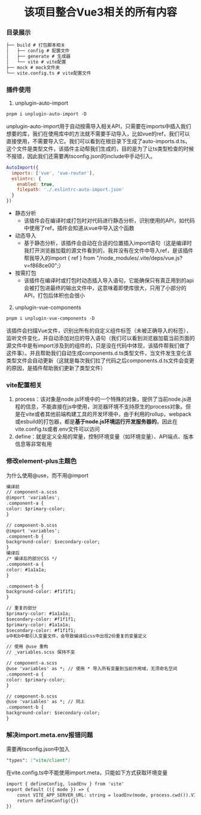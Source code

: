 <div align="center"><h1>该项目整合Vue3相关的所有内容</h1></div>

### 目录展示
```markdown
├── build # 打包脚本相关
│   ├── config # 配置文件
│   ├── generate # 生成器
│   └── vite # vite配置
├── mock # mock文件夹
└── vite.config.ts # vite配置文件
```
### 插件使用
1. unplugin-auto-import
```markdown
pnpm i unplugin-auto-import -D
```
unplugin-auto-import用于自动按需导入相关API，只需要在imports中插入我们想要的库，我们在使用库中的方法就不需要手动导入，比如vue的ref，我们可以直接使用，不需要导入它。我们可以看到在根目录下生成了auto-imports.d.ts，这个文件是类型文件，该插件主动帮我们生成的，目的是为了让ts类型检查的时候不报错，因此我们还需要再tsconfig.json的include中手动引入。
```javascript
AutoImport({
  imports: ['vue', 'vue-router'],
  eslintrc: {
    enabled: true,
    filepath: './.eslintrc-auto-import.json'
  }
})
```
- 静态分析
    - 该插件会在编译时或打包时对代码进行静态分析，识别使用的API，如代码中使用了ref，插件会知道从vue中导入这个函数
- 动态导入
    - 基于静态分析，该插件会自动在合适的位置插入import语句（这是编译时我打开浏览器加载的源文件看到的，我并没有在文件中导入ref，是该插件帮我导入的import { ref } from "/node_modules/.vite/deps/vue.js?v=f868ce00";）
- 按需打包
    - 该插件在编译时或打包时动态插入导入语句，它能确保只有真正用到的api会被打包进最终的输出文件中，这意味着即使库很大，只用了小部分的API，打包后体积也会很小

2. unplugin-vue-components
```markdown
pnpm i unplugin-vue-components -D
```
该插件会扫描Vue文件，识别出所有的自定义组件标签（未被正确导入的标签），监听文件变化，并自动添加对应的导入语句（我们可以看到浏览器加载当前页面的源文件中是有import涉及到的组件的，只是没在代码中体现，该插件帮我们做了这件事）。并且帮助我们自动生成components.d.ts类型文件，当文件发生变化该类型文件会自动更新（这就是每次我们拉了代码之后components.d.ts文件会变更的原因，是插件帮助我们更新了类型文件）


### vite配置相关
1. process：该对象是node.js环境中的一个特殊的对象，提供了当前node.js进程的信息，不能直接在js中使用，浏览器环境不支持原生的process对象。但是在vite或者其他前端构建工具的开发环境中，由于利用的rollup，webpack或esbuild的打包器，都是**基于node.js环境运行开发服务器的**，因此在vite.config.ts或者.env文件可以访问
2. define：就是定义全局的常量，控制环境变量（如环境变量）、API端点、版本信息等非常有用


### 修改element-plus主题色
为什么使用@use，而不用@import
```markdown
编译前
// component-a.scss
@import 'variables';
.component-a {
color: $primary-color;
}

// component-b.scss
@import 'variables';
.component-b {
background-color: $secondary-color;
}
编译后
/* 编译后的部分CSS */
.component-a {
color: #1a1a1a;
}

.component-b {
background-color: #f1f1f1;
}

// 重复的部分
$primary-color: #1a1a1a;
$secondary-color: #f1f1f1;
$primary-color: #1a1a1a;
$secondary-color: #f1f1f1;
a中和b中都引入变量文件，会导致编译后css中出现2份重复的变量定义

// 使用 @use 重构
// _variables.scss 保持不变

// component-a.scss
@use 'variables' as *; // 使用 * 导入所有变量到当前作用域，无须命名空间
.component-a {
color: $primary-color;
}

// component-b.scss
@use 'variables' as *; // 同上
.component-b {
background-color: $secondary-color;
}
```

### 解决import.meta.env报错问题
需要再tsconfig.json中加入
```markdown
"types": ["vite/client"]
```
在vite.config.ts中不能使用import.meta，只能如下方式获取环境变量
```markdown
import { defineConfig, loadEnv } from 'vite'
export default (({ mode }) => {
    const VITE_APP_SERVER_URL: string = loadEnv(mode, process.cwd()).VITE_APP_SERVER_URL;
    return defineConfig({})
})

```
